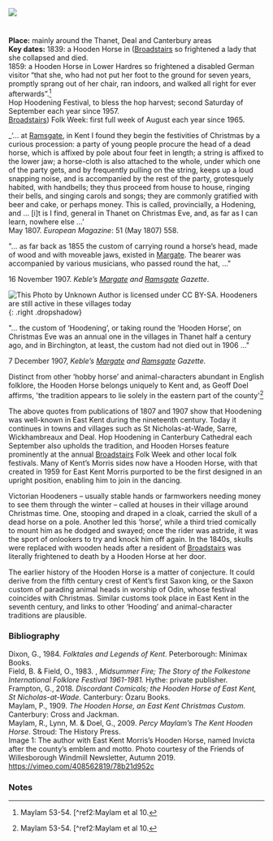 <a href="https://dev.visual-essays.app"><img src="https://dev-visual-essays.netlify.app/images/ve-button.png"></a>
<param ve-config title="The Hooden Horse: an East Kent tradition" author="Jacqui Stamp" layout="vtl" 
banner="/images/banners/19c.jpg">

#

**Place:** mainly around the Thanet, Deal and Canterbury areas   
**Key dates:** 
1839: a Hooden Horse in ([Broadstairs](/dickens/broadstairs-19th-century) so frightened a lady that she collapsed and died.    
1859: a Hooden Horse in Lower Hardres so frightened a disabled German visitor “that she, who had not put her foot to the ground for seven years, promptly sprang out of her chair, ran indoors, and walked all right for ever afterwards”.[^ref1]   
Hop Hoodening Festival, to bless the hop harvest; second Saturday of September each year since 1957.      
[Broadstairs](/dickens/broadstairs-19th-century)) Folk Week: first full week of August each year since 1965.   
<param ve-image url="/images/jacqueline.jpg" label="The author with East Kent Morris’s Hooden Horse">

_‘… at [Ramsgate](/dickens/19c-ramsgate), in Kent I found they begin the festivities of Christmas by a curious procession: a party of young people procure the head of a dead horse, which is affixed by pole about four feet in length; a string is affixed to the lower jaw; a horse-cloth is also attached to the whole, under which one of the party gets, and by frequently pulling on the string, keeps up a loud snapping noise, and is accompanied by the rest of the party, grotesquely habited, with handbells; they thus proceed from house to house, ringing their bells, and singing carols and songs; they are commonly gratified with beer and cake, or perhaps money. This is called, provincially, a Hodening, and … [i]t is I find, general in Thanet on Christmas Eve, and, as far as I can learn, nowhere else …’   
May 1807. _European Magazine_: 51 (May 1807) 558.   

"… as far back as 1855 the custom of carrying round a horse’s head, made of wood and with moveable jaws, existed in [Margate](/dickens/19c-margate). The bearer was accompanied by various musicians, who passed round the hat, …" 

16 November 1907. _Keble’s [Margate](/dickens/19c-margate) and [Ramsgate](/dickens/19c-ramsgate) Gazette_.

![This Photo by Unknown Author is licensed under CC BY-SA. Hoodeners are still active in these villages today](images/hoodeners.jpg){: .right .dropshadow}

"… the custom of ‘Hoodening’, or taking round the ‘Hooden Horse’, on Christmas Eve was an annual one in the villages in Thanet half a century ago, and in Birchington, at least, the custom had not died out in 1906 …"

7 December 1907, _Keble’s [Margate](/dickens/19c-margate) and [Ramsgate](/dickens/19c-ramsgate) Gazette._ 

Distinct from other ‘hobby horse’ and animal-characters abundant in English folklore, the Hooden Horse belongs uniquely to Kent and, as Geoff Doel affirms, 'the tradition appears to lie solely in the eastern part of the county'[^ref1] 

The above quotes from publications of 1807 and 1907 show that Hoodening was well-known in East Kent during the nineteenth century. Today it continues in towns and villages such as St Nicholas-at-Wade, Sarre, Wickhambreaux and Deal. Hop Hoodening in Canterbury Cathedral each September also upholds the tradition, and Hooden Horses feature prominently at the annual [Broadstairs](/dickens/broadstairs-19th-century) Folk Week and other local folk festivals. Many of Kent’s Morris sides now have a Hooden Horse, with that created in 1959 for East Kent Morris purported to be the first designed in an upright position, enabling him to join in the dancing.
<param ve-image url="/images/Hoodenhorse.jpg" label="Hooden Horse" attribution="©Carolyn Oulton">

Victorian Hoodeners – usually stable hands or farmworkers needing money to see them through the winter – called at houses in their village around Christmas time. One, stooping and draped in a cloak, carried the skull of a dead horse on a pole. Another led this ‘horse’, while a third tried comically to mount him as he dodged and swayed; once the rider was astride, it was the sport of onlookers to try and knock him off again. In the 1840s, skulls were replaced with wooden heads after a resident of [Broadstairs](/dickens/broadstairs-19th-century) was literally frightened to death by a Hooden Horse at her door.

The earlier history of the Hooden Horse is a matter of conjecture. It could derive from the fifth century crest of Kent’s first Saxon king, or the Saxon custom of parading animal heads in worship of Odin, whose festival coincides with Christmas. Similar customs took place in East Kent in the seventh century, and links to other ‘Hooding’ and animal-character traditions are plausible.

### Bibliography

Dixon, G., 1984. _Folktales and Legends of Kent_. Peterborough: Minimax Books.   
Field, B. & Field, O., 1983. , _Midsummer Fire; The Story of the Folkestone International Folklore Festival 1961-1981._  Hythe: private publisher.   
Frampton, G., 2018. _Discordant Comicals; the Hooden Horse of East Kent, St Nicholas-at-Wade._ Canterbury: Ōzaru Books.   
Maylam, P., 1909. _The Hooden Horse, an East Kent Christmas Custom._  Canterbury: Cross and Jackman.   
Maylam, R., Lynn, M. & Doel, G., 2009. _Percy Maylam’s The Kent Hooden Horse_. Stroud: The History Press.   
Image 1: The author with East Kent Morris’s Hooden Horse, named Invicta after the county’s emblem and motto. Photo courtesy of the Friends of Willesborough Windmill Newsletter, Autumn 2019.   
https://vimeo.com/408562819/78b21d952c   

### Notes

[^ref1]: Maylam 53-54.
[^ref2:Maylam et al 10.


